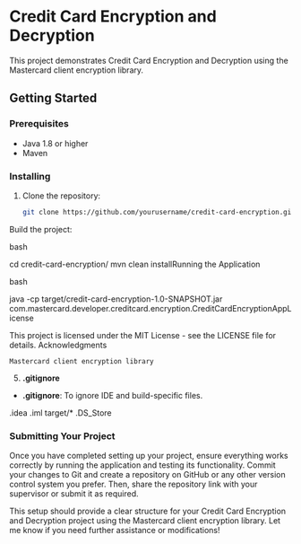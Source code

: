 # Credit Card Encryption and Decryption

This project demonstrates Credit Card Encryption and Decryption using the Mastercard client encryption library.

## Getting Started

### Prerequisites

- Java 1.8 or higher
- Maven

### Installing

1. Clone the repository:

   ```bash
   git clone https://github.com/yourusername/credit-card-encryption.git
Build the project:

bash

cd credit-card-encryption/
mvn clean installRunning the Application

bash

java -cp target/credit-card-encryption-1.0-SNAPSHOT.jar com.mastercard.developer.creditcard.encryption.CreditCardEncryptionAppLicense

This project is licensed under the MIT License - see the LICENSE file for details.
Acknowledgments

    Mastercard client encryption library
    
5. **.gitignore**

- **.gitignore**: To ignore IDE and build-specific files.


.idea
.iml
target/*
.DS_Store

### Submitting Your Project

Once you have completed setting up your project, ensure everything works correctly by running the application and testing its functionality. Commit your changes to Git and create a repository on GitHub or any other version control system you prefer. Then, share the repository link with your supervisor or submit it as required.

This setup should provide a clear structure for your Credit Card Encryption and Decryption project using the Mastercard client encryption library. Let me know if you need further assistance or modifications!

